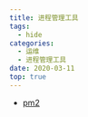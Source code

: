 ```yaml
---
title: 进程管理工具
tags:
  - hide
categories:
  - 运维
  - 进程管理工具
date: 2020-03-11
top: true
---
```


- [pm2](/2020/03/11/运维/进程管理/pm2的安装/index.html)
